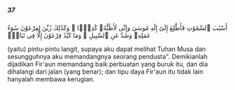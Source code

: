 ##### 37

<span class="ayah">أَسْبَٰبَ ٱلسَّمَٰوَٰتِ فَأَطَّلِعَ إِلَىٰٓ إِلَٰهِ مُوسَىٰ وَإِنِّى لَأَظُنُّهُۥ كَٰذِبًۭا ۚ وَكَذَٰلِكَ زُيِّنَ لِفِرْعَوْنَ سُوٓءُ عَمَلِهِۦ وَصُدَّ عَنِ ٱلسَّبِيلِ ۚ وَمَا كَيْدُ فِرْعَوْنَ إِلَّا فِى تَبَابٍۢ</span>

<span class="ayah_translation">(yaitu) pintu-pintu langit, supaya aku dapat melihat Tuhan Musa dan sesungguhnya aku memandangnya seorang pendusta". Demikianlah dijadikan Fir'aun memandang baik perbuatan yang buruk itu, dan dia dihalangi dari jalan (yang benar); dan tipu daya Fir'aun itu tidak lain hanyalah membawa kerugian.</span>
